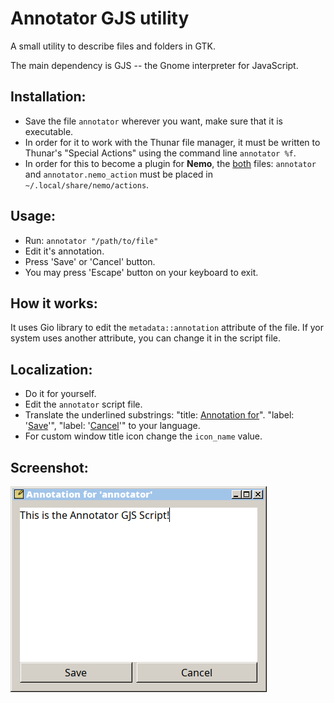 # Annotator GJS utility

A small utility to describe files and folders in GTK.

The main dependency is GJS -- the Gnome interpreter for JavaScript.

## Installation:

* Save the file `annotator` wherever you want, make sure that it is executable.
* In order for it to work with the Thunar file manager, it must be written to Thunar's "Special Actions" using the command line `annotator %f`.
* In order for this to become a plugin for **Nemo**, the <u>both</u> files: `annotator` and `annotator.nemo_action` must be placed in `~/.local/share/nemo/actions`.

## Usage:

* Run: `annotator "/path/to/file"`
* Edit it's annotation.
* Press 'Save' or 'Cancel' button.
* You may press 'Escape' button on your keyboard to exit.

## How it works:

It uses Gio library to edit the `metadata::annotation` attribute of the file. If yor system uses another attribute, you can change it in the script file.

## Localization:

* Do it for yourself.
* Edit the `annotator` script file.
* Translate the underlined substrings: "title: <u>Annotation for</u>". "label: '<u>Save</u>'", "label: '<u>Cancel</u>'" to your language.
* For custom window title icon change the `icon_name` value.

## Screenshot:

![](annotator.png)